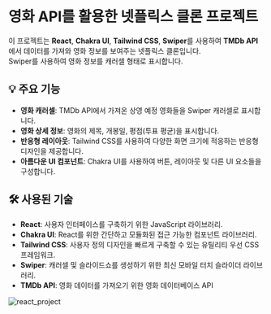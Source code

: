 # 영화 API를 활용한 넷플릭스 클론 프로젝트

이 프로젝트는 **React**, **Chakra UI**, **Tailwind CSS**, **Swiper**를 사용하여 **TMDb API**에서 데이터를 가져와 영화 정보를 보여주는 넷플릭스 클론입니다. <br>Swiper를 사용하여 영화 정보를 캐러셀 형태로 표시합니다.

## 💡 주요 기능

- **영화 캐러셀**: TMDb API에서 가져온 상영 예정 영화들을 Swiper 캐러셀로 표시합니다.
- **영화 상세 정보**: 영화의 제목, 개봉일, 평점(투표 평균)을 표시합니다.
- **반응형 레이아웃**: Tailwind CSS를 사용하여 다양한 화면 크기에 적응하는 반응형 디자인을 제공합니다.
- **아름다운 UI 컴포넌트**: Chakra UI를 사용하여 버튼, 레이아웃 및 다른 UI 요소들을 구성합니다.

## 🛠️ 사용된 기술

- **React**: 사용자 인터페이스를 구축하기 위한 JavaScript 라이브러리.
- **Chakra UI**: React를 위한 간단하고 모듈화된 접근 가능한 컴포넌트 라이브러리.
- **Tailwind CSS**: 사용자 정의 디자인을 빠르게 구축할 수 있는 유틸리티 우선 CSS 프레임워크.
- **Swiper**: 캐러셀 및 슬라이드쇼를 생성하기 위한 최신 모바일 터치 슬라이더 라이브러리.
- **TMDb API**: 영화 데이터를 가져오기 위한 영화 데이터베이스 API

![react_project](https://github.com/user-attachments/assets/4a2fe867-a0f5-4002-9c47-50237c14b7e6)
